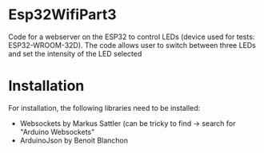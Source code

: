 # Esp32WifiPart3
Code for a webserver on the ESP32 to control LEDs (device used for tests: ESP32-WROOM-32D).
The code allows user to switch between three LEDs and set the intensity of the LED selected

# Installation
For installation, the following libraries need to be installed:
* Websockets by Markus Sattler (can be tricky to find -> search for "Arduino Websockets"
* ArduinoJson by Benoit Blanchon
